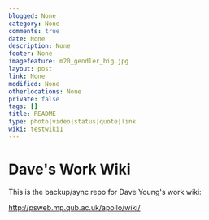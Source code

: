 ```yaml
---
blogged: None
category: None
comments: true
date: None
description: None
footer: None
imagefeature: m20_gendler_big.jpg
layout: post
link: None
modified: None
otherlocations: None
private: false
tags: []
title: README
type: photo|video|status|quote|link
wiki: testwiki1
---
```

<!--summary-->

# Dave's Work Wiki

This is the backup/sync repo for Dave Young's work wiki:

http://psweb.mp.qub.ac.uk/apollo/wiki/